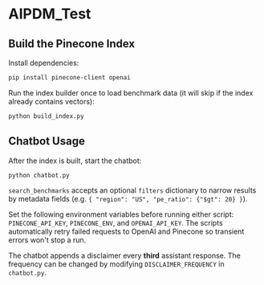# AIPDM_Test

## Build the Pinecone Index

Install dependencies:
```bash
pip install pinecone-client openai
```

Run the index builder once to load benchmark data (it will skip if the index already contains vectors):
```bash
python build_index.py
```

## Chatbot Usage

After the index is built, start the chatbot:
```bash
python chatbot.py
```

`search_benchmarks` accepts an optional `filters` dictionary to narrow results
by metadata fields (e.g. `{ "region": "US", "pe_ratio": {"$gt": 20} }`).

Set the following environment variables before running either script: `PINECONE_API_KEY`, `PINECONE_ENV`, and `OPENAI_API_KEY`.
The scripts automatically retry failed requests to OpenAI and Pinecone so transient errors won't stop a run.

The chatbot appends a disclaimer every **third** assistant response. The frequency can be changed by modifying `DISCLAIMER_FREQUENCY` in `chatbot.py`.

